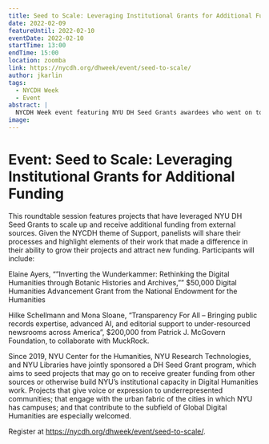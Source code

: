 ```yaml
---
title: Seed to Scale: Leveraging Institutional Grants for Additional Funding
date: 2022-02-09
featureUntil: 2022-02-10
eventDate: 2022-02-10
startTime: 13:00
endTime: 15:00
location: zoomba
link: https://nycdh.org/dhweek/event/seed-to-scale/
author: jkarlin
tags:
  - NYCDH Week
  - Event
abstract: |
  NYCDH Week event featuring NYU DH Seed Grants awardees who went on to receive additional funding from external sources.
image:
---
```


# Event: Seed to Scale: Leveraging Institutional Grants for Additional Funding

This roundtable session features projects that have leveraged NYU DH Seed Grants to scale up and receive additional funding from external sources. Given the NYCDH theme of Support, panelists will share their processes and highlight elements of their work that made a difference in their ability to grow their projects and attract new funding. Participants will include:

Elaine Ayers, “”Inverting the Wunderkammer: Rethinking the Digital Humanities through Botanic Histories and Archives,”” $50,000 Digital Humanities Advancement Grant from the National Endowment for the Humanities

Hilke Schellmann and Mona Sloane, “Transparency For All – Bringing public records expertise, advanced AI, and editorial support to under-resourced newsrooms across America”, $200,000 from Patrick J. McGovern Foundation, to collaborate with MuckRock.

Since 2019, NYU Center for the Humanities, NYU Research Technologies, and NYU Libraries have jointly sponsored a DH Seed Grant program, which aims to seed projects that may go on to receive greater funding from other sources or otherwise build NYU’s institutional capacity in Digital Humanities work. Projects that give voice or expression to underrepresented communities; that engage with the urban fabric of the cities in which NYU has campuses; and that contribute to the subfield of Global Digital Humanities are especially welcomed.

Register at https://nycdh.org/dhweek/event/seed-to-scale/.
